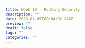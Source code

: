 ```yaml
---
title: Week 10 - Routing Security
description: ""
date: 2023-01-09T00:04:02.940Z
preview: ""
draft: false
tags: ""
categories: ""
---
```

